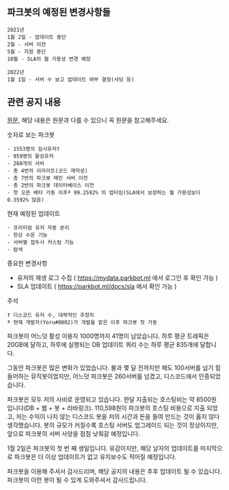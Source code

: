 ## 파크봇의 예정된 변경사항들

```
2021년
1월 2일 - 업데이트 중단
2월 - 서버 이전
5월 - 지원 중단
10월 - SLA의 월 가용성 변경 예정

2022년
1월 1일 - 서버 수 보고 업데이트 여부 결정(샤딩 등)
```

## 관련 공지 내용
[원문](https://discord.com/channels/470028725287780352/591782084738023434/784817281146290196), 해당 내용은 원문과 다를 수 있으니 꼭 원문을 참고해주세요.

숫자로 보는 파크봇
```
- 1553명의 임시유저†
- 959명의 활성유저
- 260개의 서버
- 총 4번의 리라이트(코드 재작성)
- 총 7번의 파크봇 메인 서버 이전
- 총 2번의 파크봇 데이터베이스 이전
- 첫 오픈 베타 가동 이후ª 99.2592% 의 업타임(SLA에서 보장하는 월 가용성보다 0.3592% 많음)
```

현재 예정된 업데이트
```
- 프리미엄 유저 자동 분리
- 한강 수온 기능
- 서버별 접두사 커스텀 기능
- 탐색
```

중요한 변경사항
- 유저의 재생 로그 수집 ( <https://mydata.parkbot.ml> 에서 로그인 후 확인 가능 )
- SLA 업데이트 ( <https://parkbot.ml/docs/sla> 에서 확인 가능 )

주석
```
† 디스코드 유저 수, 대략적인 추청치
ª 현재 개발자(Yoru#0002)가 개발을 맡은 이후 파크봇 첫 가동
```

파크봇이 어느덧 활성 이용자 1000명까지 41명이 남았습니다.
하루 평균 트래픽은 20GB에 달하고, 하루에 실행되는 DB 업데이트 쿼리 수는 하루 평균 835개에 달합니다.

그동안 파크봇은 많은 변화가 있었습니다.
불과 몇 달 전까지만 해도 100서버를 넘기 힘들어하는 뮤직봇이었지만, 어느덧 파크봇은 260서버를 넘겼고, 디스코드에서 인증되었습니다.

파크봇은 모두 저의 사비로 운영되고 있습니다. 한달 지출되는 호스팅비는 약 8500원 입니다(DB + 웹 + 봇 + 라바링크). 110,598원이 파크봇의 호스팅 비용으로 지출 되었고, 저는 수익이 나지 않는 디스코드 봇을 저의 시간과 돈을 들여 만드는 것이 옳지 않다 생각했습니다. 봇의 규모가 커질수록 호스팅 서버도 업그레이드 되는 것이 정상이지만, 앞으로 파크봇의 서버 사양을 점점 낮춰갈 예정입니다.

1월 2일은 파크봇의 첫 번 째 생일입니다. 유감이지만, 해당 날자의 업데이트를 마지막으로 파크봇은 더 이상 업데이트가 없고 유지보수도 적어질 예정입니다. 

파크봇을 이용해 주셔서 감사드리며, 해당 공지의 내용은 추후 업데이트 될 수 있습니다. 파크봇이 이런 봇이 될 수 있게 도와주셔서 감사드립니다.
